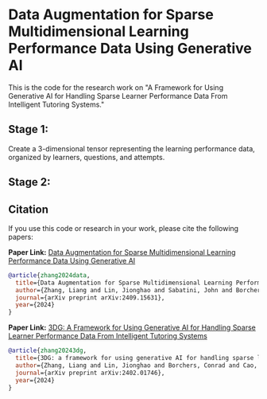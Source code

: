 # Data Augmentation for Sparse Multidimensional Learning Performance Data Using Generative AI

This is the code for the research work on "A Framework for Using Generative AI for Handling Sparse Learner Performance Data From Intelligent Tutoring Systems."

## Stage 1:
Create a 3-dimensional tensor representing the learning performance data, organized by learners, questions, and attempts.  

## Stage 2: 


## Citation

If you use this code or research in your work, please cite the following papers:

**Paper Link:** [Data Augmentation for Sparse Multidimensional Learning Performance Data Using Generative AI](https://arxiv.org/pdf/2409.15631)

```bibtex
@article{zhang2024data,
  title={Data Augmentation for Sparse Multidimensional Learning Performance Data Using Generative AI},
  author={Zhang, Liang and Lin, Jionghao and Sabatini, John and Borchers, Conrad and Weitekamp, Daniel and Cao, Meng and Hollander, John and Hu, Xiangen and Graesser, Arthur C},
  journal={arXiv preprint arXiv:2409.15631},
  year={2024}
}
```

**Paper Link:** [3DG: A Framework for Using Generative AI for Handling Sparse Learner Performance Data From Intelligent Tutoring Systems](https://arxiv.org/pdf/2402.01746)

```bibtex
@article{zhang20243dg,
  title={3DG: a framework for using generative AI for handling sparse learner performance data from intelligent tutoring systems},
  author={Zhang, Liang and Lin, Jionghao and Borchers, Conrad and Cao, Meng and Hu, Xiangen},
  journal={arXiv preprint arXiv:2402.01746},
  year={2024}
}
```